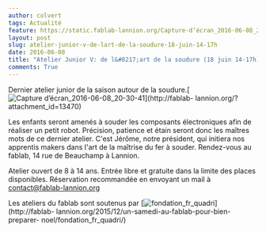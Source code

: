 ```yaml
---
author: colvert
tags: Actualité
feature: https://static.fablab-lannion.org/Capture-d’écran_2016-06-08_20-30-41.png
layout: post
slug: atelier-junior-v-de-lart-de-la-soudure-18-juin-14-17h
date: 2016-06-08
title: "Atelier Junior V: de l&#8217;art de la soudure (18 juin 14-17h)"
comments: True
---
```

Dernier atelier junior de la saison autour de la soudure.[![Capture
d’écran_2016-06-08_20-30-41](https://static.fablab-lannion.org/Capture-d’écran_2016-06-08_20-30-41.png)](http://fablab-
lannion.org/?attachment_id=13470)

Les enfants seront amenés à souder les composants électroniques afin de
réaliser un petit robot. Précision, patience et étain seront donc les maîtres
mots de ce dernier atelier. C'est Jérôme, notre président, qui initiera nos
apprentis makers dans l'art de la maîtrise du fer à souder. Rendez-vous au
fablab, 14 rue de Beauchamp à Lannion.

Atelier ouvert de 8 à 14 ans. Entrée libre et gratuite dans la limite des
places disponibles. Réservation recommandée en envoyant un mail à
contact@fablab-lannion.org



Les ateliers du fablab sont soutenus par
[![fondation_fr_quadri](https://static.fablab-lannion.org/fondation_fr_quadri.jpg)](http://fablab-
lannion.org/2015/12/un-samedi-au-fablab-pour-bien-preparer-
noel/fondation_fr_quadri/)


